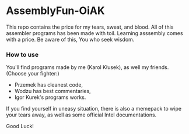 # AssemblyFun-OiAK

This repo contains the price for my tears, sweat, and blood. All of this assembler programs has been made with toil. Learning asssembly comes with a price. Be aware of this, You who seek wisdom.

### How to use
You'll find programs made by me (Karol Kłusek), as well my friends. (Choose your fighter:)
- Przemek has cleanest code,
- Wodzu has best commentaries,
- Igor Kurek's programs works.

If you find yourself in uneasy situation, there is also a memepack to wipe your tears away, as well as some official Intel documentations.

Good Luck!
